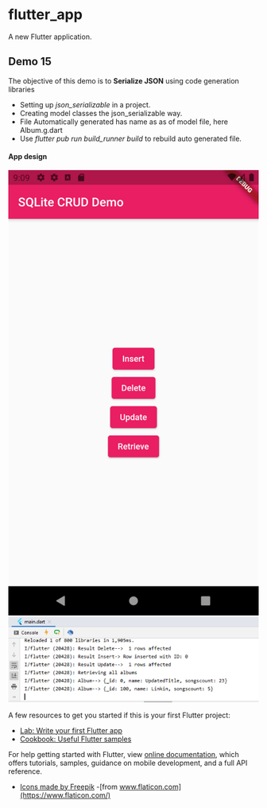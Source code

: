 # flutter_app

A new Flutter application.

## Demo 15


The objective of this demo is to **Serialize JSON** using code generation libraries

* Setting up _json_serializable_ in a project.
* Creating model classes the json_serializable way.
* File Automatically generated has name as as of model file, here Album.g.dart
* Use _flutter pub run build_runner build_ to rebuild auto generated file.



#### App design ####
![picture alt](https://raw.githubusercontent.com/HimanshuSharma13/Flutter/feature_d14_sqlite/screens/home1.png "App design screens")
![picture alt](https://raw.githubusercontent.com/HimanshuSharma13/Flutter/feature_d14_sqlite/screens/home2.png "App design screens")


A few resources to get you started if this is your first Flutter project:

- [Lab: Write your first Flutter app](https://flutter.dev/docs/get-started/codelab)
- [Cookbook: Useful Flutter samples](https://flutter.dev/docs/cookbook)

For help getting started with Flutter, view 
[online documentation](https://flutter.dev/docs), which offers tutorials,
samples, guidance on mobile development, and a full API reference.

- [Icons made by Freepik](https://www.freepik.com)
 -[from www.flaticon.com](https://www.flaticon.com/)

